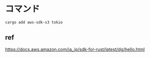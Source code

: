 # コマンド
```sh
cargo add aws-sdk-s3 tokio
```

## ref
https://docs.aws.amazon.com/ja_jp/sdk-for-rust/latest/dg/hello.html
